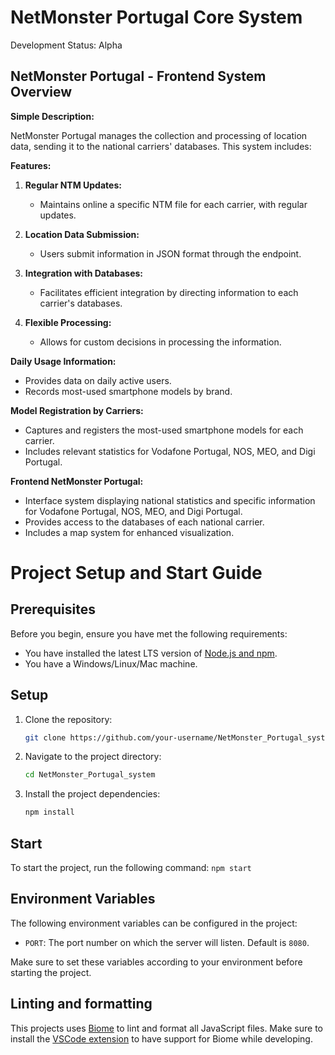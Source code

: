 # NetMonster Portugal Core System

Development Status: Alpha

## NetMonster Portugal - Frontend System Overview

**Simple Description:**

NetMonster Portugal manages the collection and processing of location data, sending it to the national carriers' databases. This system includes:

**Features:**

1. **Regular NTM Updates:**
   - Maintains online a specific NTM file for each carrier, with regular updates.

2. **Location Data Submission:**
   - Users submit information in JSON format through the endpoint.

3. **Integration with Databases:**
   - Facilitates efficient integration by directing information to each carrier's databases.

4. **Flexible Processing:**
   - Allows for custom decisions in processing the information.

**Daily Usage Information:**

   - Provides data on daily active users.
   - Records most-used smartphone models by brand.

**Model Registration by Carriers:**

   - Captures and registers the most-used smartphone models for each carrier.
   - Includes relevant statistics for Vodafone Portugal, NOS, MEO, and Digi Portugal.

**Frontend NetMonster Portugal:**
   - Interface system displaying national statistics and specific information for Vodafone Portugal, NOS, MEO, and Digi Portugal.
   - Provides access to the databases of each national carrier.
   - Includes a map system for enhanced visualization.

# Project Setup and Start Guide

## Prerequisites

Before you begin, ensure you have met the following requirements:

- You have installed the latest LTS version of [Node.js and npm](https://nodejs.org/en/download/).
- You have a Windows/Linux/Mac machine.

## Setup

1. Clone the repository:

   ```bash
   git clone https://github.com/your-username/NetMonster_Portugal_system.git
   ```

2. Navigate to the project directory:

   ```bash
   cd NetMonster_Portugal_system
   ```

3. Install the project dependencies:

   ```bash
   npm install
   ```

## Start

To start the project, run the following command: `npm start`


## Environment Variables

The following environment variables can be configured in the project:

- `PORT`: The port number on which the server will listen. Default is `8080`.

Make sure to set these variables according to your environment before starting the project.

## Linting and formatting

This projects uses [Biome](https://biomejs.dev/guides/getting-started/) to lint and format all JavaScript files. Make sure to install the [VSCode extension](https://biomejs.dev/guides/integrate-in-editor/#vs-code) to have support for Biome while developing.

